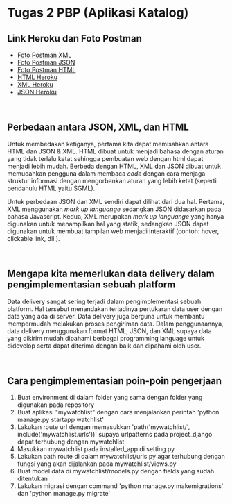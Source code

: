# **Tugas 2 PBP (Aplikasi Katalog)**

## Link Heroku dan Foto Postman
- [Foto Postman XML](https://drive.google.com/file/d/1tnd_FIw9VqJ46me5zu5Vclhz6hQJ55et/view?usp=sharing)
- [Foto Postman JSON](https://drive.google.com/file/d/1GWeWRDtyLm9dREqnLJvqd1pGKINT-_z7/view?usp=sharing)
- [Foto Postman HTML](https://drive.google.com/file/d/1cC-trcrYfGW4485fsYBzfVw4f-4avfJw/view?usp=sharing)
- [HTML Heroku]()
- [XML Heroku](https://tugas2kohan.herokuapp.com/mywatchlist/xml/)
- [JSON Heroku](https://tugas2kohan.herokuapp.com/mywatchlist/json/)
<br />

## Perbedaan antara JSON, XML, dan HTML
Untuk membedakan ketiganya, pertama kita dapat memisahkan antara HTML dan JSON & XML. HTML dibuat untuk menjadi bahasa dengan aturan yang tidak terlalu ketat sehingga pembuatan web dengan html dapat menjadi lebih mudah. Berbeda dengan HTML, XML dan JSON dibuat untuk memudahkan pengguna dalam membaca *code* dengan cara menjaga struktur informasi dengan mengorbankan aturan yang lebih ketat (seperti pendahulu HTML yaitu SGML).

Untuk perbedaan JSON dan XML sendiri dapat dilihat dari dua hal. Pertama, XML menggunakan *mark up languange* sedangkan JSON didasarkan pada bahasa Javascript. Kedua,  XML merupakan *mark up languange* yang hanya digunakan untuk menampilkan hal yang statik, sedangkan JSON dapat digunakan untuk membuat tampilan web menjadi interaktif (contoh: hover, clickable link, dll.).

<br />

## Mengapa kita memerlukan data delivery dalam pengimplementasian sebuah platform
Data delivery sangat sering terjadi dalam pengimplementasi sebuah platform. Hal tersebut menandakan terjadinya pertukaran data user dengan data yang ada di server. Data delivery juga berguna untuk membantu mempermudah melakukan proses pengiriman data. Dalam penggunaannya, data delivery menggunakan format HTML, JSON, dan XML supaya data yang dikirim mudah dipahami berbagai programming language untuk didevelop serta dapat diterima dengan baik dan dipahami oleh user.

<br />

## Cara pengimplementasian poin-poin pengerjaan
1. Buat environment di dalam folder yang sama dengan folder yang digunakan pada repository
2. Buat aplikasi "mywatchlist" dengan cara menjalankan perintah 'python manage.py startapp watchlist'
3. Lakukan route url dengan memasukkan 'path('mywatchlist/', include('mywatchlist.urls'))' supaya urlpatterns pada project_django dapat terhubung dengan mywatchlist
4. Masukkan mywatchlist pada installed_app di setting.py
5. Lakukan path route di dalam mywatchlist/urls.py agar terhubung dengan fungsi yang akan dijalankan pada mywatchlist/views.py
6. Buat model data di mywatchlist/models.py dengan fields yang sudah ditentukan
7. Lakukan migrasi dengan command 'python manage.py makemigrations' dan 'python manage.py migrate'